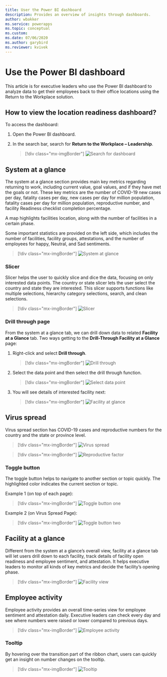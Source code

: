 ```yaml
---
title: User the Power BI dashboard
description: Provides an overview of insights through dashboards.
author: wbakker
ms.service: powerapps
ms.topic: conceptual
ms.custom: 
ms.date: 07/06/2020
ms.author: garybird
ms.reviewer: kvivek
---
```


# Use the Power BI dashboard

This article is for executive leaders who use the Power BI dashboard to analyze data to get their employees back to their office locations using the Return to the Workplace solution. 

## How to view the location readiness dashboard?

To access the dashboard:

1. Open the Power BI dashboard.

2. In the search bar, search for **Return to the Workplace – Leadership**.

    > [!div class="mx-imgBorder"]
    > ![Search for dashboard](media/pbi-dash-command-bar.png "Search for dashboard")

## System at a glance

The system at a glance section provides main key metrics regarding returning to work, including current value, goal values, and if they have met the goals or not. These key metrics are the number of COVID-19 new cases per day, fatality cases per day, new cases per day for million population, fatality cases per day for million population, reproductive
number, and facility Readiness checklist completion percentage.

A map highlights facilities location, along with the number of facilities in a certain phase.

Some important statistics are provided on the left side, which includes the number of facilities, facility groups, attestations, and the number of employees for happy, Neutral, and Sad sentiments.

> [!div class="mx-imgBorder"]
> ![System at glance](media/pbi-dash-system-at-a-glance.png "System at glance")

### Slicer

Slicer helps the user to quickly slice and dice the data, focusing on only interested data points. The country or state slicer lets the user select the country and state they are interested. This slicer supports functions like multiple selections, hierarchy category selections, search, and clean
selections.

> [!div class="mx-imgBorder"]
> ![Slicer](media/pbi-dash-slicer-country-state.png "slicer")

### Drill through page

From the system at a glance tab, we can drill down data to related **Facility at a Glance** tab. Two ways getting to  the **Drill-Through Facility at a Glance** page:

1. Right-click and select **Drill through**.

   > [!div class="mx-imgBorder"]
   > ![Drill through](media/pbi-dash-facility-glance-drillthru.png "Drill through")

2. Select the data point and then select the drill through function.

    > [!div class="mx-imgBorder"]
    > ![Select data point](media/pbi-dash-select-map-location-view-details.png "Select data point")

3. You will see details of interested facility next:

   > [!div class="mx-imgBorder"]
   > ![Facility at glance](media/pbi-dash-selected-facility-details.png "Facility at glance")

## Virus spread

Virus spread section has COVID-19 cases and reproductive numbers for the country and the state or province level.

> [!div class="mx-imgBorder"]
> ![Virus spread](media/pbi-dash-virus-spread-cases.png "Virus spread")

> [!div class="mx-imgBorder"]
> ![Reproductive factor](media/pbi-dash-virus-spread-reproductive-number.png "Reproductive factor")

### Toggle button

The toggle button helps to navigate to another section or topic quickly. The highlighted color indicates the current section or topic.

Example 1 (on top of each page):

> [!div class="mx-imgBorder"]
> ![Toggle button one](media/pbi-dash-toggle-button1.png "Toggle button one")

Example 2 (on Virus Spread Page):

> [!div class="mx-imgBorder"]
> ![Toggle button two](media/pbi-dash-toggle-button-virus-spread-page.png "Toggle button two")

## Facility at a glance

Different from the system at a glance’s overall view, facility at a glance tab will let users drill down to each facility, track details of facility open readiness
and employee sentiment, and attestation. It helps executive leaders to monitor all kinds of key metrics and decide the facility’s opening phase.

> [!div class="mx-imgBorder"]
> ![Facility view](media/pbi-dash-selected-facility-details.png "Facility view")

## Employee activity 

Employee activity provides an overall time-series view for employee sentiment and attestation daily. Executive leaders can check every day and see
where numbers were raised or lower compared to previous days.

> [!div class="mx-imgBorder"]
> ![Employee activity](media/pbi-dash-employee-activity.png "Employee activity")

### Tooltip

By hovering over the transition part of the ribbon chart, users can quickly get an
insight on number changes on the tooltip.

> [!div class="mx-imgBorder"]
> ![Tooltip](media/pbi-dash-transition-hover-metrics.png "Tooltip")

<!--
## Issues and feedback

- To report an issue with the Return to the Workplace solution, visit <https://aka.ms/rtw-issues>.

- For feedback about the Return to the Workplace solution, visit <https://aka.ms/rtw-feedback>.
-->

